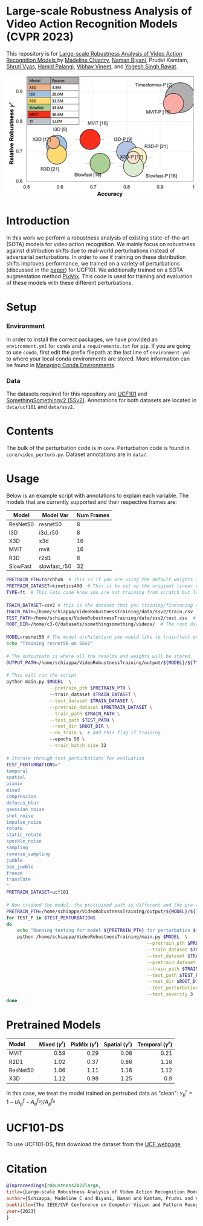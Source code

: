 # Large-scale Robustness Analysis of Video Action Recognition Models (CVPR 2023)
This repository is for [Large-scale Robustness Analysis of Video Action Recognition Models
](https://arxiv.org/abs/2207.01398) by [Madeline Chantry](https://sites.google.com/view/madelineschiappa/home), 
[Naman Biyani](https://arxiv.org/search/cs?searchtype=author&query=Biyani%2C+N), Prudvi Kamtam, 
[Shruti Vyas](https://arxiv.org/search/cs?searchtype=author&query=Vyas%2C+S), 
[Hamid Palangi](https://arxiv.org/search/cs?searchtype=author&query=Palangi%2C+H),
[Vibhav Vineet](https://arxiv.org/search/cs?searchtype=author&query=Vineet%2C+V),
and [Yogesh Singh Rawat](https://www.crcv.ucf.edu/person/rawat/).

<img alt="" src="images/Teaserv2.png"/>

# Introduction
In this work we perform a robustness analysis of existing state-of-the-art (SOTA) models for video action recognition.
We mainly focus on robustness against distribution shifts due to real-world perturbations instead of adversarial perturbations. 
In order to see if training on these distribution shifts improves performance, we trained on a variety of perturbations
(discussed in the [paper](https://arxiv.org/abs/2207.01398)) for UCF101. We additionally trained on a SOTA augmentation
method [PixMix](https://github.com/andyzoujm/pixmix). This code is used for training and evaluation of these models
with these different perturbations. 

# Setup
### Environment
In order to install the correct packages, we have provided an `environment.yml` for `conda` and a `requirements.txt` for
`pip`. If you are going to use `conda`, first edit the prefix filepath at the last line of `environment.yml` to where 
your local conda environments are stored. More information can be found in 
[Managing Conda Environments](https://conda.io/docs/user-guide/tasks/manage-environments.html).

### Data
The datasets required for this repository are [UCF101](https://www.crcv.ucf.edu/data/UCF101.php) and 
[SomethingSomethingv2 (SSv2)](https://developer.qualcomm.com/software/ai-datasets/something-something). 
Annotations for both datasets are located in `data/ucf101` and `data/ssv2`. 


# Contents
The bulk of the perturbation code is in `core`. Perturbation code is found in `core/video_perturb.py`.
Dataset annotations are in `data/`. 

# Usage
Below is an example script with annotations to explain each variable.
The models that are currently supported and their respective frames are:

| Model    | Model Var    | Num Frames |
|----------|--------------|------------|
| ResNet50 | resnet50     | 8          |
| I3D      | i3d_r50      | 8          |
| X3D      | x3d          | 16         |
| MViT     | mvit         | 16         |
| R3D      | r2d1         | 8          |
| SlowFast | slowfast_r50 | 32         |


```bash
PRETRAIN_PTH=torchhub  # This is if you are using the default weights from pytorchvideo, otherwise use own path
PRETRAIN_DATASET=kinetics400  # This is to set up the original linear classifier size
TYPE=ft  # This lets code know you are not training from scratch but loading pre-trained weights

TRAIN_DATASET=ssv2 # this is the dataset that you training/finetuning on, currently either ucf101 or ssv2
TRAIN_PATH=/home/schiappa/VideoRobustnessTraining/data/ssv2/train.csv  # Corresponding annotations
TEST_PATH=/home/schiappa/VideoRobustnessTraining/data/ssv2/test.csv  # Corresponding test annotations
ROOT_DIR=/home/c3-0/datasets/somethingsomething/videos/  # The root directory of the raw videos

MODEL=resnet50 # The model architecture you would like to train/test on
echo "Training resnet50 on SSv2"

# The outputpath is where all the results and weights will be stored.
OUTPUT_PATH=/home/schiappa/VideoRobustnessTraining/output/${MODEL}/${TYPE}_${TRAIN_DATASET}/${TRAIN_P}_3/save_last.pth

# This will run the script
python main.py $MODEL  \
                --pretrain_pth $PRETRAIN_PTH \ 
                --train_dataset $TRAIN_DATASET \
                --test_dataset $TRAIN_DATASET \
                --pretrain_dataset $PRETRAIN_DATASET \
                --train_path $TRAIN_PATH \
                --test_path $TEST_PATH \
                --root_dir $ROOT_DIR \
                --do_train \  # Add this flag if training
                --epochs 50 \
                --train_batch_size 32

# Iterate through test perturbations for evaluation
TEST_PERTURBATIONS="
temporal
spatial
pixmix
mixed
compression
defocus_blur
gaussian_noise
shot_noise
impulse_noise
rotate
static_rotate
speckle_noise
sampling
reverse_sampling
jumble
box_jumble
freeze
translate
"
PRETRAIN_DATASET=ucf101

# Now trained the model, the pretrained path is different and the pre-train dataset is the dataset trained on
PRETRAIN_PTH=/home/schiappa/VideoRobustnessTraining/output/${MODEL}/${TYPE}_${TRAIN_DATASET}/None_None/save_last.pth
for TEST_P in $TEST_PERTURBATIONS
do
    echo "Running testing for model ${PRETRAIN_PTH} for perturbation ${TEST_P}"
    python /home/schiappa/VideoRobustnessTraining/main.py $MODEL  \
                                                    --pretrain_pth $PRETRAIN_PTH \
                                                    --train_dataset $TRAIN_DATASET \
                                                    --test_dataset $TRAIN_DATASET \
                                                    --pretrain_dataset $TRAIN_DATASET \
                                                    --train_path $TRAIN_PATH \
                                                    --test_path $TEST_PATH \
                                                    --root_dir $ROOT_DIR \
                                                    --test_perturbation $TEST_P \
                                                    --test_severity 3
done
```

# Pretrained Models
| Model    |   Mixed $(\gamma^r)$ |   PixMix $(\gamma^r)$ |   Spatial $(\gamma^r)$ |   Temporal $(\gamma^r)$ |
|:---------|---------------------:|----------------------:|-----------------------:|------------------------:|
| MViT     |                 0.59 |                  0.29 |                   0.08 |                    0.21 |
| R2D1     |                 1.02 |                  0.37 |                   0.86 |                    1.16 |
| ResNet50 |                 1.06 |                  1.11 |                   1.16 |                    1.12 |
| X3D      |                 1.12 |                  0.98 |                   1.25 |                    0.9  |


In this case, we treat the model trained on pertrubed data as "clean": $\gamma^r_p = 1 - (A^{f}_p - A^{f_p}_p)/ A^{f_p}_p$

# UCF101-DS
To use UCF101-DS, first download the dataset from the 
[UCF webpage](https://www.crcv.ucf.edu/research/projects/ucf101-ds-action-recognition-for-real-world-distribution-shifts/)

# Citation
```bibtex
@inproceedings{robustness2022large,
title={Large-scale Robustness Analysis of Video Action Recognition Models},
author={Schiappa, Madeline C and Biyani, Naman and Kamtam, Prudvi and Vyas, Shruti and Palangi, Hamid and Vineet, Vibhav and Rawat, Yogesh},
booktitle={The IEEE/CVF Conference on Computer Vision and Pattern Recognition},
year={2023}
}
```
